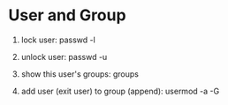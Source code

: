 # User and Group

1. lock user: passwd -l <username>

2. unlock user: passwd -u <username>

3. show this user's groups: groups <username>

4. add user (exit user) to group (append): usermod -a -G <groupname> <username>
